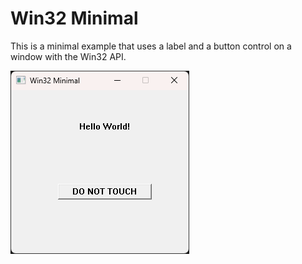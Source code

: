 # Win32 Minimal

This is a minimal example that uses a label and a button control on a window with the Win32 API.

![Win32 Minimal Screenshot](../docs/images/Win32.Minimal.png)
